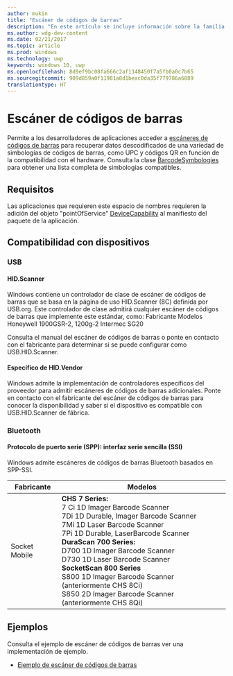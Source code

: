 ```yaml
---
author: mukin
title: "Escáner de códigos de barras"
description: "En este artículo se incluye información sobre la familia de dispositivos de punto de servicio del escáner de códigos de barras."
ms.author: wdg-dev-content
ms.date: 02/21/2017
ms.topic: article
ms.prod: windows
ms.technology: uwp
keywords: windows 10, uwp
ms.openlocfilehash: 8d9ef9bc08fa666c2af1348450f7a5fb0a0c7b65
ms.sourcegitcommit: 909d859a0f11981a8d1beac0da35f779786a6889
translationtype: HT
---
```

# <a name="barcode-scanner"></a>Escáner de códigos de barras
Permite a los desarrolladores de aplicaciones acceder a [escáneres de códigos de barras](https://docs.microsoft.com/en-us/uwp/api/windows.devices.pointofservice.barcodescanner) para recuperar datos descodificados de una variedad de simbologías de códigos de barras, como UPC y códigos QR en función de la compatibilidad con el hardware. Consulta la clase [BarcodeSymbologies](https://docs.microsoft.com/en-us/uwp/api/windows.devices.pointofservice.barcodesymbologies) para obtener una lista completa de simbologías compatibles.

## <a name="requirements"></a>Requisitos
Las aplicaciones que requieren este espacio de nombres requieren la adición del objeto "pointOfService" [DeviceCapability](https://msdn.microsoft.com/library/4353c4fd-f038-4986-81ed-d2ec0c6235ef) al manifiesto del paquete de la aplicación.

## <a name="device-support"></a>Compatibilidad con dispositivos

### <a name="usb"></a>USB

#### <a name="hidscanner"></a>HID.Scanner
Windows contiene un controlador de clase de escáner de códigos de barras que se basa en la página de uso HID.Scanner (8C) definida por USB.org. Este controlador de clase admitirá cualquier escáner de códigos de barras que implemente este estándar, como: Fabricante    Modelos Honeywell    1900GSR-2, 1200g-2 Intermec    SG20

Consulta el manual del escáner de códigos de barras o ponte en contacto con el fabricante para determinar si se puede configurar como USB.HID.Scanner.

#### <a name="hidvendor-specific"></a>Específico de HID.Vendor
Windows admite la implementación de controladores específicos del proveedor para admitir escáneres de códigos de barras adicionales. Ponte en contacto con el fabricante del escáner de códigos de barras para conocer la disponibilidad y saber si el dispositivo es compatible con USB.HID.Scanner de fábrica.

### <a name="bluetooth"></a>Bluetooth
#### <a name="serial-port-protocol-spp--simple-serial-interface-ssi"></a>Protocolo de puerto serie (SPP): interfaz serie sencilla (SSI)
Windows admite escáneres de códigos de barras Bluetooth basados en SPP-SSI.

| Fabricante |    Modelos |
|--------------|-----------|
| Socket Mobile |    **CHS 7 Series:** <br/> 7 Ci 1D Imager Barcode Scanner <br/> 7Di 1D Durable, Imager Barcode Scanner <br/> 7Mi 1D Laser Barcode Scanner <br/> 7Pi 1D Durable, LaserBarcode Scanner <br/> **DuraScan 700 Series:** <br/> D700 1D Imager Barcode Scanner <br/> D730 1D Laser Barcode Scanner <br/> **SocketScan 800 Series** <br/> S800 1D Imager Barcode Scanner (anteriormente CHS 8Ci) <br/> S850 2D Imager Barcode Scanner (anteriormente CHS 8Qi)

## <a name="examples"></a>Ejemplos
Consulta el ejemplo de escáner de códigos de barras ver una implementación de ejemplo.
+    [Ejemplo de escáner de códigos de barras](https://github.com/Microsoft/Windows-universal-samples/tree/master/Samples/BarcodeScanner)
